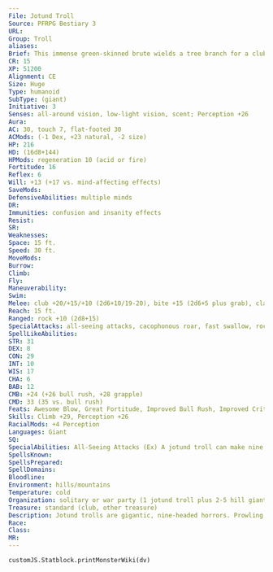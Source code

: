 ```yaml
---
File: Jotund Troll
Source: PFRPG Bestiary 3
URL: 
Group: Troll
aliases: 
Brief: This immense green-skinned brute wields a tree branch for a club and has nine heads, each filled with jutting teeth and tusks.
CR: 15
XP: 51200
Alignment: CE
Size: Huge
Type: humanoid
SubType: (giant)
Initiative: 3
Senses: all-around vision, low-light vision, scent; Perception +26
Aura: 
AC: 30, touch 7, flat-footed 30
ACMods: (-1 Dex, +23 natural, -2 size)
HP: 216
HD: (16d8+144)
HPMods: regeneration 10 (acid or fire)
Fortitude: 16
Reflex: 6
Will: +13 (+17 vs. mind-affecting effects)
SaveMods: 
DefensiveAbilities: multiple minds
DR: 
Immunities: confusion and insanity effects
Resist: 
SR: 
Weaknesses: 
Space: 15 ft.
Speed: 30 ft.
MoveMods: 
Burrow: 
Climb: 
Fly: 
Maneuverability: 
Swim: 
Melee: club +20/+15/+10 (2d6+10/19-20), bite +15 (2d6+5 plus grab), claw +15 (1d8+5 plus grab)
Reach: 15 ft.
Ranged: rock +10 (2d8+15)
SpecialAttacks: all-seeing attacks, cacophonous roar, fast swallow, rock throwing (120 ft.), swallow whole (4d6+15 bludgeoning, AC 21, 21 hp)
SpellLikeAbilities: 
STR: 31
DEX: 8
CON: 29
INT: 10
WIS: 17
CHA: 6
BAB: 12
CMB: +24 (+26 bull rush, +28 grapple)
CMD: 33 (35 vs. bull rush)
Feats: Awesome Blow, Great Fortitude, Improved Bull Rush, Improved Critical (club), Improved Initiative, Lightning Reflexes, Power Attack, Vital Strike
Skills: Climb +29, Perception +26
RacialMods: +4 Perception
Languages: Giant
SQ: 
SpecialAbilities: All-Seeing Attacks (Ex) A jotund troll can make nine additional attacks of opportunity in a round, one for each head, although no more than a single attack for any given opportunity.  Cacophonous Roar (Su) Once every 1d4 rounds as a standard action, a jotund troll can emit a cacophonous roar from its nine heads. All creatures within a 60-foot spread of the troll must make a DC 20 Will save or become confused for 1d4 rounds. This is a mind-affecting effect. The save DC is Charisma-based and includes a +4 racial bonus.  Multiple Minds (Ex) A jotund troll has nine different minds that are in constant communication with each other. The resulting jumble of  tangled thoughts grants the troll a +4 racial bonus on all Will saving throws against mind-affecting effects. In addition, whenever a jotund troll must make a Will save, it can roll the saving throw twice and take the better of the two results.
SpellsKnown: 
SpellsPrepared: 
SpellDomains: 
Bloodline: 
Environment: hills/mountains
Temperature: cold
Organization: solitary or war party (1 jotund troll plus 2-5 hill giants or 3-12 ogres)
Treasure: standard (club, other treasure)
Description: Jotund trolls are gigantic, nine-headed horrors. Prowling frigid moors and marshes, these rapacious creatures have the same insatiable appetites of common trolls but require much more sustenance because of their excessive size. Jotund trolls stand 30 feet tall and weigh roughly 25,000 pounds. They can live for up to 100 years.  The jotund troll's nine heads each have their own brains and senses, but they share, after a fashion, the same mind. Despite this, a jotund troll's heads often argue and bicker, particularly over which head gets to eat. The fact that all nine maws lead to the same shared stomach makes little difference in such culinary disagreements.  Jotund trolls spawn with either their own kind or with other trolls. In the latter case, there is only a 5% chance the offspring will be a jotund troll. Apart from brief mating periods, jotund trolls are solitary, although some cull together bands of other giants into devastating war parties that can lay waste to entire regions.
Race: 
Class: 
MR: 
---
```

```dataviewjs
customJS.Statblock.printMonsterWiki(dv)
```
